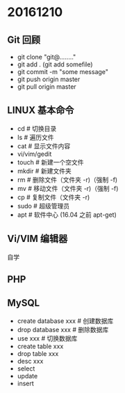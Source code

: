 # 20161210

## Git 回顾
+ git clone "git@........"
+ git add .    (git add somefile)
+ git commit -m "some message"
+ git push origin master
+ git pull origin master

## LINUX 基本命令
+ cd # 切换目录
+ ls # 遍历文件
+ cat # 显示文件内容
+ vi/vim/gedit
+ touch # 新建一个空文件
+ mkdir # 新建文件夹
+ rm # 删除文件（文件夹 -r)（强制 -f)
+ mv # 移动文件（文件夹 -r)（强制 -f)
+ cp # 复制文件（文件夹 -r)
+ sudo # 超级管理员
+ apt # 软件中心 (16.04 之前 apt-get)

## Vi/VIM 编辑器
自学

## PHP


## MySQL
+ create database xxx # 创建数据库
+ drop database xxx # 删除数据库
+ use xxx # 切换数据库
+ create table xxx
+ drop table xxx
+ desc xxx 
+ select 
+ update
+ insert
